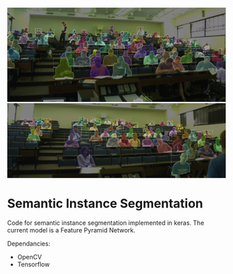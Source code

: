 ![image not found](https://github.com/kobusvdwalt/semantic-instance-segmentation/blob/master/_landing_page/landing_1.jpg?raw=true)
![image not found](https://github.com/kobusvdwalt/semantic-instance-segmentation/blob/master/_landing_page/landing_2.jpg?raw=true)

# Semantic Instance Segmentation

Code for semantic instance segmentation implemented in keras. The current model is a Feature Pyramid Network.

Dependancies:
* OpenCV
* Tensorflow

